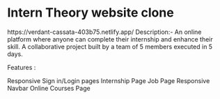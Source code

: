 <h1>Intern Theory website clone</h1>
https://verdant-cassata-403b75.netlify.app/
Description:- An online platform where anyone can complete their internship and enhance their skill. A collaborative project built by a team of 5 members executed in 5 days.

Features :

Responsive
Sign in/Login pages
Internship Page
Job Page
Responsive Navbar
Online Courses Page
